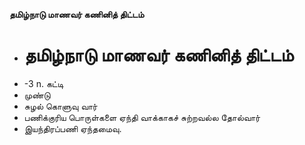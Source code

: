 **தமிழ்நாடு மாணவர் கணினித் திட்டம்**
- # தமிழ்நாடு மாணவர் கணினித் திட்டம்
- -3 n. கட்டி
- முண்டு
- சுழல் கொளுவு வார்
- பணிக்குரிய பொருள்களை ஏந்தி வாக்காகச் சுற்றவல்ல தோல்வார்
- இயந்திரப்பணி ஏந்தமைவு.

